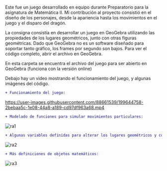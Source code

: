<p>Este fue un juego desarrollado en equipo durante Preparatorio para la asignatura de Matemática II. Mi contribución al proyecto consistió en el diseño de los personajes, desde la apariencia hasta los movimientos en el juego y el disparo del dragón.</p>
<p>La consigna consistía en desarrollar un juego en GeoGebra utilizando las propiedades de los lugares geométricos, junto con otras figuras geométricas. Dado que GeoGebra no es un software diseñado para soportar tanto gráfico, los frames por segundo son bajos. Para ver el código completo, abrir el archivo en GeoGebra.</p>
<p>En esta carpeta se encuentra el archivo del juego para ser abierto en GeoGebra (funciona con la versión online)</p>
<p>Debajo hay un video mostrando el funcionamiento del juego, y algunas imágenes del código.</p>

```diff
+ Funcionamiento del juego:
```

https://user-images.githubusercontent.com/88661539/199644758-2bebaa5c-1e08-44a8-a189-cd97df963a68.mp4

```diff
+ Modelado de funciones para simular movimientos particulares:
```
![ra1](https://user-images.githubusercontent.com/88661539/199745829-00683858-9074-40c9-a304-9cf3b47be334.png)

```diff
+ Algunas variables definidas para alterar los lugares geométricos y conseguir los movimientos desados:
```
![ra2](https://user-images.githubusercontent.com/88661539/199746619-84402c57-7533-46a1-adb0-dd9d0717494e.png)

```diff
+ Más definiciones de objetos matemáticos:
```
![ra3](https://user-images.githubusercontent.com/88661539/199746991-8a2c572f-450c-49f3-9c7d-7e8f089d76d9.png)
